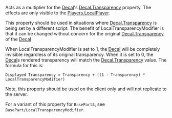 Acts as a multiplier for the [Decal](https://create.roblox.com/docs/reference/engine/classes/Decal)'s [Decal.Transparency](https://create.roblox.com/docs/reference/engine/classes/Decal#Transparency) property. The
effects are only visible to the [Players.LocalPlayer](https://create.roblox.com/docs/reference/engine/classes/Players#LocalPlayer).

This property should be used in situations where [Decal.Transparency](https://create.roblox.com/docs/reference/engine/classes/Decal#Transparency) is
being set by a different script. The benefit of LocalTransparencyModifier
is that it can be changed without concern for the original
[Decal.Transparency](https://create.roblox.com/docs/reference/engine/classes/Decal#Transparency) of the [Decal](https://create.roblox.com/docs/reference/engine/classes/Decal)

When LocalTransparencyModifier is set to 1, the [Decal](https://create.roblox.com/docs/reference/engine/classes/Decal) will be completely
invisible regardless of its original transparency. When it is set to 0,
the [Decal](https://create.roblox.com/docs/reference/engine/classes/Decal)s rendered transparency will match the [Decal.Transparency](https://create.roblox.com/docs/reference/engine/classes/Decal#Transparency)
value. The formula for this is:

```
Displayed Transparency = Transparency + ((1 - Transparency) * LocalTransparencyModifier)
```

Note, this property should be used on the client only and will not
replicate to the server.

For a variant of this property for `BasePart`s, see
`BasePart/LocalTransparencyModifier`.